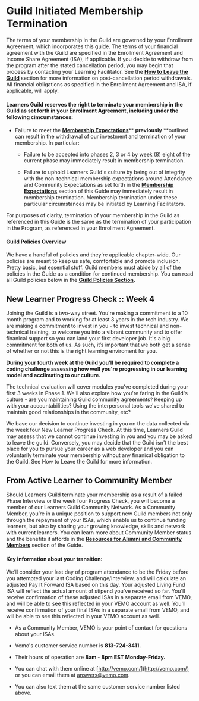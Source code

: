 # Guild Initiated Membership Termination

The terms of your membership in the Guild are governed by your Enrollment Agreement, which incorporates this guide. The terms of your financial agreement with the Guild are specified in the Enrollment Agreement and Income Share Agreement \(ISA\), if applicable. If you decide to withdraw from the program after the stated cancellation period, you may begin that process by contacting your Learning Facilitator. See the [**How to Leave the Guild**](/General/Membership/learner-initiated-membership-cancelation-period.md) section for more information on post-cancellation period withdrawals. All financial obligations as specified in the Enrollment Agreement and ISA, if applicable, will apply.

#### Learners Guild reserves the right to terminate your membership in the Guild as set forth in your Enrollment Agreement, including under the following cimcumstances:

* Failure to meet the [**Membership Expectations**](/General/Membership/membership-expectations.md)** **previously** **outlined can result in the withdrawal of our investment and termination of your membership. In particular:

  * Failure to be accepted into phases 2, 3 or 4 by week \(8\) eight of the current phase may immediately result in membership termination.

  * Failure to uphold Learners Guild's culture by being out of integrity with the non-technical membership expectations around Attendance and Community Expectations as set forth in the [**Membership Expectations**](/General/Membership/membership-expectations.md) section of this Guide may immediately result in membership termination. Membership termination under these particular circumstances may be initiated by Learning Facilitators. 

For purposes of clarity, termination of your membership in the Guild as referenced in this Guide is the same as the termination of your participation in the Program, as referenced in your Enrollment Agreement.

#### **Guild Policies Overview**

We have a handful of policies and they're applicable chapter-wide. Our policies are meant to keep us safe, comfortable and promote inclusion. Pretty basic, but essential stuff. Guild members must abide by all of the policies in the Guide as a condition for continued membership. You can read all Guild policies below in the [**Guild Policies Section**](/Policies/README.md)**.**

## New Learner Progress Check :: Week 4

Joining the Guild is a two-way street. You're making a commitment to a 10 month program and to working for at least 3 years in the tech industry. We are making a commitment to invest in you - to invest technical and non-technical training, to welcome you into a vibrant community and to offer finanical support so you can land your first developer job. It's a big commitment for both of us. As such, it’s important that we both get a sense of whether or not this is the right learning enviroment for you.

**During your fourth week at the Guild you'll be required to complete a coding challenge assessing how well you're progressing in our learning model and acclimating to our culture.**

The technical evaluation will cover modules you've completed during your first 3 weeks in Phase 1. We'll also explore how you're faring in the Guild's culture - are you maintaining Guild community agreements? Keeping up with your accountabilities? Using the interpersonal tools we've shared to maintain good relationships in the community, etc?

We base our decision to continue investing in you on the data collected via the week four New Learner Progress Check. At this time, Learners Guild may assess that we cannot continue investing in you and you may be asked to leave the guild. Conversely, you may decide that the Guild isn't the best place for you to pursue your career as a web developer and you can voluntarily terminate your membership without any finanical obligation to the Guild. See How to Leave the Guild for more information.

## From Active Learner to Community Member

Should Learners Guild terminate your membership as a result of a failed Phase Interview or the week four Progress Check, you will become a member of our Learners Guild Community Network. As a Community Member, you’re in a unique position to support new Guild members not only through the repayment of your ISAs, which enable us to continue funding learners, but also by sharing your growing knowledge, skills and network with current learners. You can learn more about Community Member status and the benefits it affords in the [**Resources for Alumni and Community Members**](/General/Membership/resources-for-guild-alumni-and-community-members.md) section of the Guide.

#### Key information about your transition:

We’ll consider your last day of program attendance to be the Friday before you attempted your last Coding Challenge/Interview, and will calculate an adjusted Pay It Forward ISA based on this day. Your adjusted Living Fund ISA will reflect the actual amount of stipend you've received so far. You'll receive confirmation of these adjusted ISAs in a separate email from VEMO, and will be able to see this reflected in your VEMO account as well. You'll receive confirmation of your final ISAs in a separate email from VEMO, and will be able to see this reflected in your VEMO account as well.

* As a Community Member, VEMO is your point of contact for questions about your ISAs.

* Vemo's customer service number is **813-724-3411.**

* Their hours of operation are **8am - 8pm EST Monday-Friday.**

* You can chat with them online at [http://vemo.com/](http://vemo.com/) or you can email them at [answers@vemo.com](mailto:answers@vemo.com).

* You can also text them at the same customer service number listed above.



